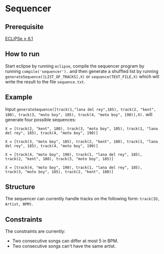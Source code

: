 # Sequencer

## Prerequisite
[ECLiPSe ≥ 6.1](https://eclipseclp.org/index.html)

## How to run
Start eclipse by running `eclipse`, compile the sequencer program by running `compile('sequencer').` and then generate a shuffled list by running `generateSequence([LIST_OF_TRACKS],X)` or `sequence(TEXT_FILE,X)` which will write the result to the file `sequence.txt`.

## Example
Input `generateSequence([track(1,"lana del rey",185), track(2, "kent", 180), track(3, "moto boy", 185), track(4, "moto boy", 190)],X).`
will generate four possible sequences:
```
X = [track(2, "kent", 180), track(3, "moto boy", 185), track(1, "lana del rey", 185), track(4, "moto boy", 190)]

X = [track(3, "moto boy", 185), track(2, "kent", 180), track(1, "lana del rey", 185), track(4, "moto boy", 190)]

X = [track(4, "moto boy", 190), track(1, "lana del rey", 185), track(2, "kent", 180), track(3, "moto boy", 185)]

X = [track(4, "moto boy", 190), track(1, "lana del rey", 185), track(3, "moto boy", 185), track(2, "kent", 180)]
```

## Structure
The sequencer can currently handle tracks on the following form: `track(ID, Artist, BPM)`.

## Constraints
The constraints are currently:
- Two consecutive songs can differ at most 5 in BPM.
- Two consecutive songs can't have the same artist.